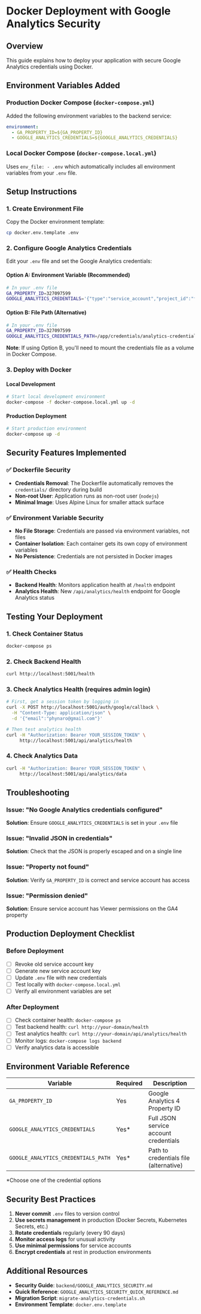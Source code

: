 # Docker Deployment with Google Analytics Security

## Overview
This guide explains how to deploy your application with secure Google Analytics credentials using Docker.

## Environment Variables Added

### Production Docker Compose (`docker-compose.yml`)
Added the following environment variables to the backend service:

```yaml
environment:
  - GA_PROPERTY_ID=${GA_PROPERTY_ID}
  - GOOGLE_ANALYTICS_CREDENTIALS=${GOOGLE_ANALYTICS_CREDENTIALS}
```

### Local Docker Compose (`docker-compose.local.yml`)
Uses `env_file: - .env` which automatically includes all environment variables from your `.env` file.

## Setup Instructions

### 1. Create Environment File
Copy the Docker environment template:
```bash
cp docker.env.template .env
```

### 2. Configure Google Analytics Credentials
Edit your `.env` file and set the Google Analytics credentials:

#### Option A: Environment Variable (Recommended)
```bash
# In your .env file
GA_PROPERTY_ID=327097599
GOOGLE_ANALYTICS_CREDENTIALS='{"type":"service_account","project_id":"firstlytech","private_key_id":"YOUR_NEW_PRIVATE_KEY_ID","private_key":"-----BEGIN PRIVATE KEY-----\nYOUR_NEW_PRIVATE_KEY_HERE\n-----END PRIVATE KEY-----\n","client_email":"analytic@firstlytech.iam.gserviceaccount.com","client_id":"116725801477508397596","auth_uri":"https://accounts.google.com/o/oauth2/auth","token_uri":"https://oauth2.googleapis.com/token","auth_provider_x509_cert_url":"https://www.googleapis.com/oauth2/v1/certs","client_x509_cert_url":"https://www.googleapis.com/robot/v1/metadata/x509/analytic%40firstlytech.iam.gserviceaccount.com","universe_domain":"googleapis.com"}'
```

#### Option B: File Path (Alternative)
```bash
# In your .env file
GA_PROPERTY_ID=327097599
GOOGLE_ANALYTICS_CREDENTIALS_PATH=/app/credentials/analytics-credentials.json
```

**Note**: If using Option B, you'll need to mount the credentials file as a volume in Docker Compose.

### 3. Deploy with Docker

#### Local Development
```bash
# Start local development environment
docker-compose -f docker-compose.local.yml up -d
```

#### Production Deployment
```bash
# Start production environment
docker-compose up -d
```

## Security Features Implemented

### ✅ Dockerfile Security
- **Credentials Removal**: The Dockerfile automatically removes the `credentials/` directory during build
- **Non-root User**: Application runs as non-root user (`nodejs`)
- **Minimal Image**: Uses Alpine Linux for smaller attack surface

### ✅ Environment Variable Security
- **No File Storage**: Credentials are passed via environment variables, not files
- **Container Isolation**: Each container gets its own copy of environment variables
- **No Persistence**: Credentials are not persisted in Docker images

### ✅ Health Checks
- **Backend Health**: Monitors application health at `/health` endpoint
- **Analytics Health**: New `/api/analytics/health` endpoint for Google Analytics status

## Testing Your Deployment

### 1. Check Container Status
```bash
docker-compose ps
```

### 2. Check Backend Health
```bash
curl http://localhost:5001/health
```

### 3. Check Analytics Health (requires admin login)
```bash
# First, get a session token by logging in
curl -X POST http://localhost:5001/auth/google/callback \
  -H "Content-Type: application/json" \
  -d '{"email":"phynaro@gmail.com"}'

# Then test analytics health
curl -H "Authorization: Bearer YOUR_SESSION_TOKEN" \
     http://localhost:5001/api/analytics/health
```

### 4. Check Analytics Data
```bash
curl -H "Authorization: Bearer YOUR_SESSION_TOKEN" \
     http://localhost:5001/api/analytics/data
```

## Troubleshooting

### Issue: "No Google Analytics credentials configured"
**Solution**: Ensure `GOOGLE_ANALYTICS_CREDENTIALS` is set in your `.env` file

### Issue: "Invalid JSON in credentials"
**Solution**: Check that the JSON is properly escaped and on a single line

### Issue: "Property not found"
**Solution**: Verify `GA_PROPERTY_ID` is correct and service account has access

### Issue: "Permission denied"
**Solution**: Ensure service account has Viewer permissions on the GA4 property

## Production Deployment Checklist

### Before Deployment
- [ ] Revoke old service account key
- [ ] Generate new service account key
- [ ] Update `.env` file with new credentials
- [ ] Test locally with `docker-compose.local.yml`
- [ ] Verify all environment variables are set

### After Deployment
- [ ] Check container health: `docker-compose ps`
- [ ] Test backend health: `curl http://your-domain/health`
- [ ] Test analytics health: `curl http://your-domain/api/analytics/health`
- [ ] Monitor logs: `docker-compose logs backend`
- [ ] Verify analytics data is accessible

## Environment Variable Reference

| Variable | Required | Description |
|----------|----------|-------------|
| `GA_PROPERTY_ID` | Yes | Google Analytics 4 Property ID |
| `GOOGLE_ANALYTICS_CREDENTIALS` | Yes* | Full JSON service account credentials |
| `GOOGLE_ANALYTICS_CREDENTIALS_PATH` | Yes* | Path to credentials file (alternative) |

*Choose one of the credential options

## Security Best Practices

1. **Never commit** `.env` files to version control
2. **Use secrets management** in production (Docker Secrets, Kubernetes Secrets, etc.)
3. **Rotate credentials** regularly (every 90 days)
4. **Monitor access logs** for unusual activity
5. **Use minimal permissions** for service accounts
6. **Encrypt credentials** at rest in production environments

## Additional Resources

- **Security Guide**: `backend/GOOGLE_ANALYTICS_SECURITY.md`
- **Quick Reference**: `GOOGLE_ANALYTICS_SECURITY_QUICK_REFERENCE.md`
- **Migration Script**: `migrate-analytics-credentials.sh`
- **Environment Template**: `docker.env.template`
